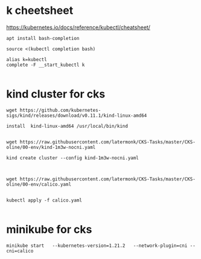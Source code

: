 #  k   cheetsheet

https://kubernetes.io/docs/reference/kubectl/cheatsheet/   


```
apt install bash-completion  

source <(kubectl completion bash)

alias k=kubectl
complete -F __start_kubectl k


```




#  kind cluster for  cks


```
wget https://github.com/kubernetes-sigs/kind/releases/download/v0.11.1/kind-linux-amd64

install  kind-linux-amd64 /usr/local/bin/kind

```


```

wget https://raw.githubusercontent.com/latermonk/CKS-Tasks/master/CKS-oline/00-env/kind-1m3w-nocni.yaml

kind create cluster --config kind-1m3w-nocni.yaml


```


```

wget https://raw.githubusercontent.com/latermonk/CKS-Tasks/master/CKS-oline/00-env/calico.yaml


kubectl apply -f calico.yaml


```






#  minikube for cks
```
minikube start   --kubernetes-version=1.21.2   --network-plugin=cni --cni=calico
```
